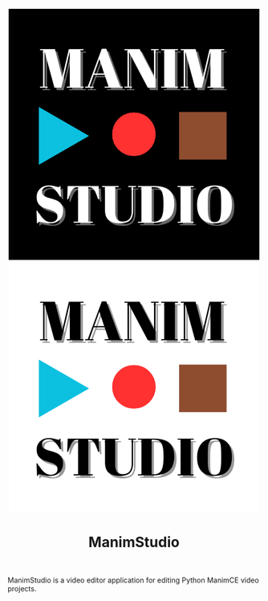 <p align="center">
  <p align=center>
    <img src="./docs/ManimStudio-logo-light.png#gh-dark-mode-only" alt="ManimStudio Logo"/>
    <img src="./docs/ManimStudio-logo-dark.png#gh-light-mode-only" alt="ManimStudio Logo"/>
  </p>
  <h1 align="center">ManimStudio</h1>
  
</p>
<br/>

ManimStudio is a video editor application for editing Python ManimCE video projects.
